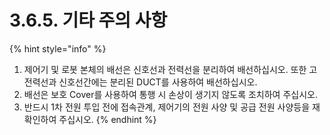 ﻿# 3.6.5. 기타 주의 사항

{% hint style="info" %}
1. 제어기 및 로봇 본체의 배선은 신호선과 전력선을 분리하여 배선하십시오.
   또한 고전력선과 신호선간에는 분리된 DUCT를 사용하여 배선하십시오.
2. 배선은 보호 Cover를 사용하여 통행 시 손상이 생기지 않도록 조치하여 주십시오.
3. 반드시 1차 전원 투입 전에 접속관계, 제어기의 전원 사양 및 공급 전원 사양등을 재확인하여 주십시오.
{% endhint %}

